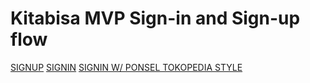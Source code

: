 # Kitabisa MVP Sign-in and Sign-up flow

[SIGNUP](https://komangagusty.github.io/signup.html)
[SIGNIN](https://komangagusty.github.io/signin.html)
[SIGNIN W/ PONSEL TOKOPEDIA STYLE](https://komangagusty.github.io/signin2.html)

